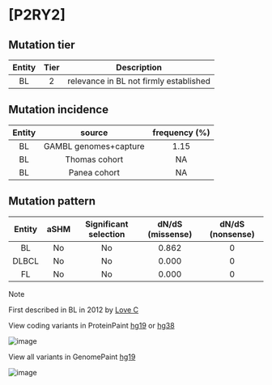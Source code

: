 # [P2RY2]

## Mutation tier

|Entity|Tier|Description                           |
|:------:|:----:|--------------------------------------|
|BL    |2   |relevance in BL not firmly established|
## Mutation incidence

|Entity|source               |frequency (%)|
|:------:|:---------------------:|:-------------:|
|BL    |GAMBL genomes+capture|1.15         |
|BL    |Thomas cohort        |  NA         |
|BL    |Panea cohort         |  NA         |

## Mutation pattern

|Entity|aSHM|Significant selection|dN/dS (missense)|dN/dS (nonsense)|
|:------:|:----:|:---------------------:|:----------------:|:----------------:|
|BL    |No  |No                   |0.862           |0               |
|DLBCL |No  |No                   |0.000           |0               |
|FL    |No  |No                   |0.000           |0               |


> [!NOTE]
> First described in BL in 2012 by [Love C](https://pubmed.ncbi.nlm.nih.gov/23143597)

View coding variants in ProteinPaint [hg19](https://www.bcgsc.ca/downloads/morinlab/GAMBL/test/genes/P2RY2_protein.html)  or [hg38](https://www.bcgsc.ca/downloads/morinlab/GAMBL/test/genes/P2RY2_protein_hg38.html)

![image](../../images/proteinpaint/P2RY2_NM_176072.svg)

View all variants in GenomePaint [hg19](https://www.bcgsc.ca/downloads/morinlab/GAMBL/test/genes/P2RY2.html)

![image](../../images/proteinpaint/P2RY2.svg)
